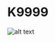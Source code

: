 # K9999

![alt text](https://2.bp.blogspot.com/-bai33m3x-Nc/V9tOFYkmmMI/AAAAAAAADbg/zwJyw4NuncwrMfGmt-FZfvb9NpfVLnT6ACEw/s1600/k9999-yoh.gif "Logo Title Text 1")
